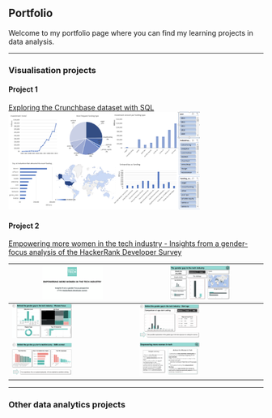 ## Portfolio

Welcome to my portfolio page where you can find my learning projects in data analysis. 

---

### Visualisation projects

#### Project 1

[Exploring the Crunchbase dataset with SQL](pages/crunchbase.md)
[<img src="images/Dashboard2.png" width="75%">](pages/crunchbase.md)

#### Project 2

[Empowering more women in the tech industry - Insights from a gender-focus analysis of the HackerRank Developer Survey](/pages/HackerRank-WomenInTech.md)

|[<img src="images/Capstone3-1.png" width="50%">](/pages/HackerRank-WomenInTech.md)  | [<img src="images/Capstone3-2.png" width="50%">](/pages/HackerRank-WomenInTech.md)  |
| ----------- | ----------- |
| [<img src="images/Capstone3-3.png" width="50%">](/pages/HackerRank-WomenInTech.md)  | [<img src="images/Capstone3-4.png" width="50%">](/pages/HackerRank-WomenInTech.md)  |
| [<img src="images/Capstone3-5.png" width="50%">](/pages/HackerRank-WomenInTech.md) | [<img src="images/Capstone3-6.png" width="50%">](/pages/HackerRank-WomenInTech.md) |


---

### Other data analytics projects 
